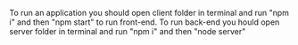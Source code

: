 To run an application you should open client folder in terminal and run "npm i" and then "npm start" to run front-end. To run back-end you hould open server folder in terminal and run "npm i" and then "node server"
